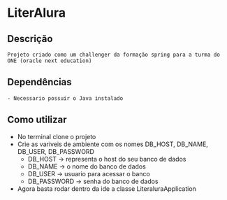 # LiterAlura

## Descrição
    Projeto criado como um challenger da formação spring para a turma do ONE (oracle next education)

## Dependências
    - Necessario possuir o Java instalado

## Como utilizar

- No terminal clone o projeto
- Crie as variveis de ambiente com os nomes DB_HOST, DB_NAME, DB_USER, DB_PASSWORD
    - DB_HOST -> representa o host do seu banco de dados
    - DB_NAME -> o nome do banco de dados
    - DB_USER -> usuario para acessar o banco 
    - DB_PASSWORD -> senha do banco de dados
- Agora basta rodar dentro da ide a classe LiteraluraApplication